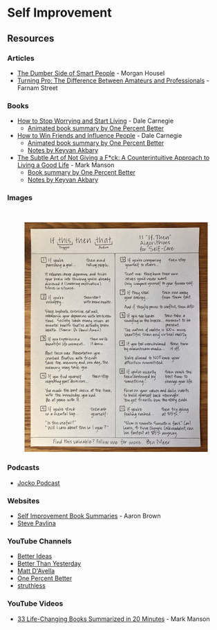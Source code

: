 # Self Improvement

## Resources

### Articles

* [The Dumber Side of Smart People](https://collabfund.com/blog/the-dumber-side-of-smart-people/) - Morgan Housel
* [Turning Pro: The Difference Between Amateurs and Professionals](https://fs.blog/amateurs-professionals/) - Farnam Street

### Books

* [How to Stop Worrying and Start Living](https://smile.amazon.co.uk/Worrying-Start-Living-Personal-Development/dp/0749307234/) - Dale Carnegie
  * [Animated book summary by One Percent Better](https://www.youtube.com/watch?v=Ria1t15XgGw)
* [How to Win Friends and Influence People](https://smile.amazon.co.uk/dp/0091906814) - Dale Carnegie
  * [Animated book summary by One Percent Better](https://www.youtube.com/watch?v=hsT1x9WEi-g)
  * [Notes by Keyvan Akbary](https://keyvanakbary.github.io/learning-notes/books/how-to-win-friends-and-influence-people/)
* [The Subtle Art of Not Giving a F\*ck: A Counterintuitive Approach to Living a Good Life](https://smile.amazon.co.uk/dp/0062457721) - Mark Manson
  * [Book summary by One Percent Better](https://www.youtube.com/watch?v=Z4OFjFq-Xis)
  * [Notes by Keyvan Akbary](https://keyvanakbary.github.io/learning-notes/books/the-subtle-art-of-not-giving-a-fuck/)

### Images

<figure><img src="https://i.redd.it/ygk8kq4xlqaa1.png" alt=""><figcaption></figcaption></figure>

<figure><img src="../.gitbook/assets/If This Then That.jpg" alt=""><figcaption></figcaption></figure>

### Podcasts

* [Jocko Podcast](https://www.youtube.com/@JockoPodcastOfficial/videos)

### Websites

* [Self Improvement Book Summaries](https://docs.google.com/document/d/12WYdDDt72jZCCgZvG\_EcoS5ZieG\_gF8\_ULVOYskZtjg/edit) - Aaron Brown
* [Steve Pavlina](https://stevepavlina.com/)

### YouTube Channels

* [Better Ideas](https://www.youtube.com/@betterideas/videos)
* [Better Than Yesterday](https://www.youtube.com/@BetterThanYesterday/videos)
* [Matt D'Avella](https://www.youtube.com/@mattdavella/videos)
* [One Percent Better](https://www.youtube.com/c/OnePercentBetter/videos)
* [struthless](https://www.youtube.com/@struthless/videos)

### YouTube Videos

* [33 Life-Changing Books Summarized in 20 Minutes](https://www.youtube.com/watch?v=7kwqWgXzHvc) - Mark Manson
